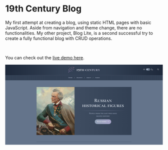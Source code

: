# 19th Century Blog

My first attempt at creating a blog, using static HTML pages with basic JavaScript. Aside from navigation and theme change, there are no functionalities. My other project, Blog Lite, is a second successful try to create a fully functional blog with CRUD operations.

<br>

You can check out the [live demo here](https://davidmaksic.github.io/19th-Century-Blog/).

![portfolio image](/src/img/project-image.png)
